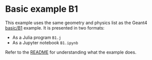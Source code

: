 # Basic example B1
This example uses the same geometry and physics list as the Geant4 [basic/B1](https://github.com/Geant4/geant4/tree/master/examples/basic/B1) example. It is presented in two formats:
- As a Julia program `B1.j`
- As a Jupyter notebook `B1.ipynb`

Refer to the [README](https://github.com/Geant4/geant4/blob/master/examples/basic/B1/README) for understanding what the example does.


